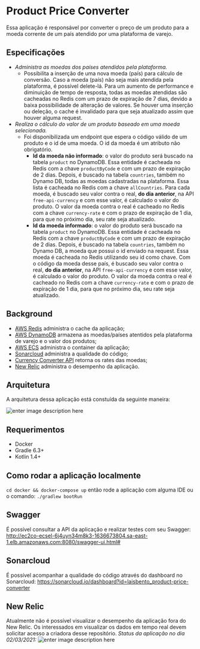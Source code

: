 # Product Price Converter

Essa aplicação é responsável por converter o preço de um produto para a moeda corrente de um país atendido por uma plataforma de varejo.

## Especificações

-   *Administra as moedas dos países atendidos pela plataforma.* 
    - Possibilita a inserção de uma nova moeda (país) para cálculo de conversão. Caso a moeda (país) não seja mais atendida pela plataforma, é possível delete-lá. Para um aumento de performance e diminuição de tempo de resposta, todas as moedas atendidas são cacheadas no Redis com um prazo de expiração de 7 dias, devido a baixa possibilidade de alteração de valores. Se houver uma inserção ou deleção, o cache é invalidado para que seja atualizado assim que houver alguma request.
- *Realiza o cálculo do valor de um produto baseado em uma moeda selecionada.*
  - Foi disponibilizada um endpoint que espera o código válido de um produto e o id de uma moeda.  O id da moeda é um atributo não obrigatório.
    - **Id da moeda não informado**: o valor do produto será buscado na tabela `product` no DynamoDB. Essa entidade é cacheada no Redis com a chave `productByCode` e com um prazo de expiração de 2 dias. Depois, é buscado na tabela `countries`, também no Dynamo DB, todas as moedas cadastradas na plataforma. Essa lista é cacheada no Redis com a chave `allCountries`. Para cada moeda, é buscado seu valor contra o real, **do dia anterior**, na API `free-api-currency` e com esse valor, é calculado o valor do produto. O valor da moeda contra o real é cacheado no Redis com a chave `currency-rate` e com o prazo de expiração de 1 dia, para que no próximo dia, seu rate seja atualizado.
    - **Id da moeda informado**: o valor do produto será buscado na tabela `product` no DynamoDB. Essa entidade é cacheada no Redis com a chave `productByCode` e com um prazo de expiração de 2 dias. Depois, é buscado na tabela `countries`, também no Dynamo DB, a moeda que possui o id enviado na request. Essa moeda é cacheada no Redis utilizando seu id como chave. Com o código da moeda desse país, é buscado seu valor contra o real, **do dia anterior**, na API `free-api-currency` e com esse valor, é calculado o valor do produto. O valor da moeda contra o real é cacheado no Redis com a chave `currency-rate` e com o prazo de expiração de 1 dia, para que no próximo dia, seu rate seja atualizado.

## Background

-   [AWS Redis](https://aws.amazon.com/pt/redis/)  administra o cache da aplicação;
-   [AWS DynamoDB](https://docs.aws.amazon.com/pt_br/amazondynamodb/latest/developerguide/Introduction.html) armazena as moedas/países atentidos pela plataforma de varejo e o valor dos produtos;
-   [AWS ECS](https://docs.aws.amazon.com/pt_br/AmazonECS/latest/developerguide/Welcome.html) administra o container da aplicação;
- [Sonarcloud](https://sonarcloud.io/documentation) administra a qualidade do código;
-  [Currency Converter API](https://www.currencyconverterapi.com/)  retorna os rates das moedas;
- [New Relic](https://docs.newrelic.com/docs/using-new-relic/welcome-new-relic/get-started/introduction-new-relic) administra o desempenho da aplicação.

## Arquitetura

A arquitetura dessa aplicação está constuída da seguinte maneira:

![enter image description here](https://i.imgur.com/pu0HdYu.png)

## Requerimentos

-   Docker
-   Gradle 6.3+
-   Kotlin 1.4+

## Como rodar a aplicação localmente

`cd docker && docker-compose up` então rode a aplicação com alguma IDE ou o comando:
`./gradlew bootRun`

## Swagger
É possível consultar a API da aplicação e realizar testes com seu Swagger:
http://ec2co-ecsel-6j4uyn34m8k3-1636673804.sa-east-1.elb.amazonaws.com:8080/swagger-ui.html#

## Sonarcloud
É possível acompanhar a qualidade do código através do dashboard no Sonarcloud:
https://sonarcloud.io/dashboard?id=laisbento_product-price-converter

## New Relic
Atualmente não é possível visualizar o desempenho da aplicação fora do New Relic. Os interessados em visualizar os dados em tempo real devem solicitar acesso a criadora desse repositório.
*Status da aplicação no dia 02/03/2021:*
![enter image description here](https://i.imgur.com/CK5IK8D.png)
